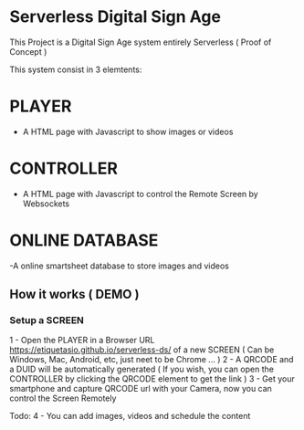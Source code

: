 # Serverless Digital Sign Age

This Project is a Digital Sign Age system entirely Serverless ( Proof of Concept )

This system consist in 3 elemtents:

# PLAYER
- A HTML page with Javascript to show images or videos

# CONTROLLER
- A HTML page with Javascript to control the Remote Screen by Websockets

# ONLINE DATABASE
-A online smartsheet database to store images and videos


## How it works ( DEMO )

### Setup a SCREEN

1 - Open the PLAYER in a Browser URL https://etiquetasio.github.io/serverless-ds/  of a new SCREEN ( Can be Windows, Mac, Android, etc, just neet to be Chrome ... )
2 - A QRCODE and a DUID will be automatically generated    ( If you wish, you can open the CONTROLLER by clicking the QRCODE element to get the link )
3 - Get your smartphone and capture QRCODE url with your Camera, now you can control the Screen Remotely

Todo:
4 - You can add images, videos and schedule the content





